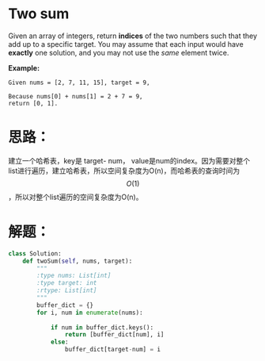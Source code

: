 # Two sum

Given an array of integers, return **indices** of the two numbers such that they add up to a specific target. You may assume that each input would have **exactly** one solution, and you may not use the *same* element twice.

**Example:**

```
Given nums = [2, 7, 11, 15], target = 9,

Because nums[0] + nums[1] = 2 + 7 = 9,
return [0, 1].
```



# 思路：

建立一个哈希表，key是 target- num， value是num的index。因为需要对整个list进行遍历，建立哈希表，所以空间复杂度为O(n)，而哈希表的查询时间为$$O(1)$$，所以对整个list遍历的空间复杂度为O(n)。

# 解题：

```python
class Solution:
    def twoSum(self, nums, target):
        """
        :type nums: List[int]
        :type target: int
        :rtype: List[int]
        """
        buffer_dict = {}
        for i, num in enumerate(nums):
            
            if num in buffer_dict.keys():
                return [buffer_dict[num], i]
            else:
                buffer_dict[target-num] = i
                
```

